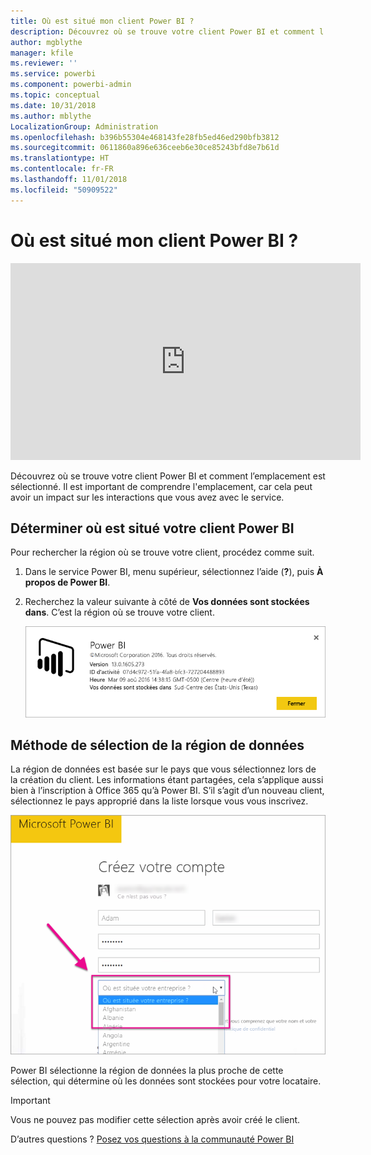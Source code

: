 ```yaml
---
title: Où est situé mon client Power BI ?
description: Découvrez où se trouve votre client Power BI et comment l’emplacement est sélectionné. C’est un élément qu’il est important de comprendre, car il peut avoir un impact sur vos interactions avec le service.
author: mgblythe
manager: kfile
ms.reviewer: ''
ms.service: powerbi
ms.component: powerbi-admin
ms.topic: conceptual
ms.date: 10/31/2018
ms.author: mblythe
LocalizationGroup: Administration
ms.openlocfilehash: b396b55304e468143fe28fb5ed46ed290bfb3812
ms.sourcegitcommit: 0611860a896e636ceeb6e30ce85243bfd8e7b61d
ms.translationtype: HT
ms.contentlocale: fr-FR
ms.lasthandoff: 11/01/2018
ms.locfileid: "50909522"
---
```

# <a name="where-is-my-power-bi-tenant-located"></a>Où est situé mon client Power BI ?

<iframe width="560" height="315" src="https://www.youtube.com/embed/0fOxaHJPvdM?showinfo=0" frameborder="0" allowfullscreen></iframe>

Découvrez où se trouve votre client Power BI et comment l’emplacement est sélectionné. Il est important de comprendre l'emplacement, car cela peut avoir un impact sur les interactions que vous avez avec le service.

## <a name="how-to-determine-where-your-power-bi-tenant-is-located"></a>Déterminer où est situé votre client Power BI

Pour rechercher la région où se trouve votre client, procédez comme suit.

1. Dans le service Power BI, menu supérieur, sélectionnez l’aide (**?**), puis **À propos de Power BI**.

1. Recherchez la valeur suivante à côté de **Vos données sont stockées dans**. C’est la région où se trouve votre client.

    ![Région de données](media/service-admin-where-is-my-tenant-located/power-bi-data-region.png)

## <a name="how-the-data-region-is-selected"></a>Méthode de sélection de la région de données

La région de données est basée sur le pays que vous sélectionnez lors de la création du client. Les informations étant partagées, cela s’applique aussi bien à l’inscription à Office 365 qu’à Power BI. S’il s’agit d’un nouveau client, sélectionnez le pays approprié dans la liste lorsque vous vous inscrivez.

![Sélection du pays](media/service-admin-where-is-my-tenant-located/sign-up-country-selection.png)

Power BI sélectionne la région de données la plus proche de cette sélection, qui détermine où les données sont stockées pour votre locataire.

> [!IMPORTANT]
> Vous ne pouvez pas modifier cette sélection après avoir créé le client.

D’autres questions ? [Posez vos questions à la communauté Power BI](http://community.powerbi.com/)

